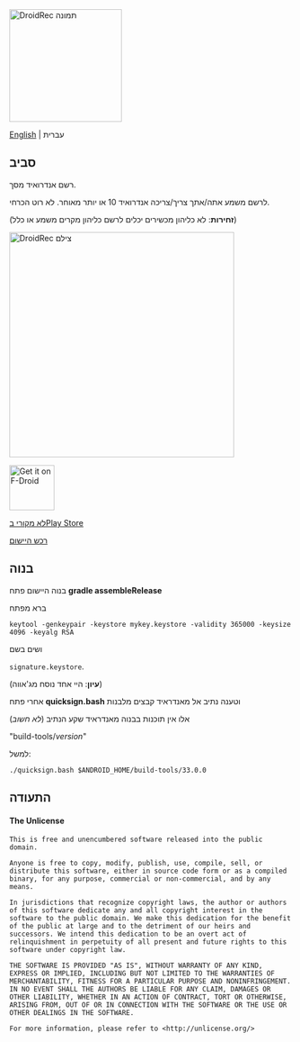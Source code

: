 <img src="icons_vector/app_icon.svg" alt="DroidRec תמונה" width="200"/>

[English](README.md) | עברית

## סביב
רשם אנדרואיד מסך.

לרשם משמע אתה/אתך צריך/צריכה אנדרואיד 10 או יותר מאוחר. לא רוט הכרחי.

(**זחירות**: לא כליהון מכשירים יכלים לרשם כליהון מקרים משמע או כלל)

<img src="metadata/iw/images/phoneScreenshots/1.jpg" alt="DroidRec צילם" width="400"/>

[<img src="https://fdroid.gitlab.io/artwork/badge/get-it-on.png"
     alt="Get it on F-Droid"
     height="80">](https://f-droid.org/packages/com.yakovlevegor.DroidRec/)

[לא מקורי בPlay Store](https://play.google.com/store/apps/details?id=com.yakovlevegor.DroidRec)

[רכש היישום](https://github.com/yakovlevegor/DroidRec/releases)

## בנוה
בנוה היישום פתח **gradle assembleRelease**

ברא מפתח

`keytool -genkeypair -keystore mykey.keystore -validity 365000 -keysize 4096 -keyalg RSA`

ושים בשם

`signature.keystore`.

(**עיון**: היי אחד נוסח מג'אווה)

אחרי פתח **quicksign.bash** וטענה נתיב אל מאנדראיד קבצים מלבנות

(*לא חשוב*) אלו אין תוכנות בבנוה מאנדראיד שקע הנתיב

"build-tools/*version*"

למשל:

`./quicksign.bash $ANDROID_HOME/build-tools/33.0.0`

## התעודה

#### The Unlicense
```
This is free and unencumbered software released into the public domain.

Anyone is free to copy, modify, publish, use, compile, sell, or
distribute this software, either in source code form or as a compiled
binary, for any purpose, commercial or non-commercial, and by any
means.

In jurisdictions that recognize copyright laws, the author or authors
of this software dedicate any and all copyright interest in the
software to the public domain. We make this dedication for the benefit
of the public at large and to the detriment of our heirs and
successors. We intend this dedication to be an overt act of
relinquishment in perpetuity of all present and future rights to this
software under copyright law.

THE SOFTWARE IS PROVIDED "AS IS", WITHOUT WARRANTY OF ANY KIND,
EXPRESS OR IMPLIED, INCLUDING BUT NOT LIMITED TO THE WARRANTIES OF
MERCHANTABILITY, FITNESS FOR A PARTICULAR PURPOSE AND NONINFRINGEMENT.
IN NO EVENT SHALL THE AUTHORS BE LIABLE FOR ANY CLAIM, DAMAGES OR
OTHER LIABILITY, WHETHER IN AN ACTION OF CONTRACT, TORT OR OTHERWISE,
ARISING FROM, OUT OF OR IN CONNECTION WITH THE SOFTWARE OR THE USE OR
OTHER DEALINGS IN THE SOFTWARE.

For more information, please refer to <http://unlicense.org/>
```
